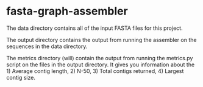 fasta-graph-assembler
=====================

The data directory contains all of the input FASTA files for this project.

The output directory contains the output from running the assembler on the sequences in the data directory.

The metrics directory (will) contain the output from running the metrics.py script on the files in the output directory.  It gives you information about the 1) Average contig length, 2) N-50, 3) Total contigs returned, 4) Largest contig size.



